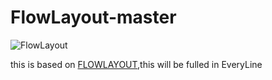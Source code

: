 # FlowLayout-master



![FlowLayout](https://github.com/lovejjfg/FlowLayout-master/blob/master/flowLayout.gif?raw=true)

this is based on  [FLOWLAYOUT](https://github.com/hongyangAndroid/FlowLayout),this will be fulled in EveryLine
